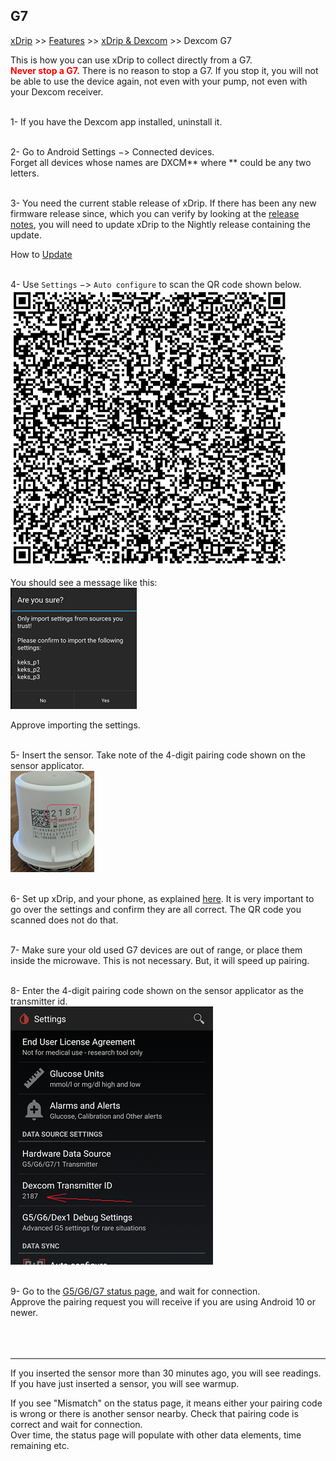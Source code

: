 ## G7
[xDrip](../../README.md) >> [Features](../Features_page.md) >> [xDrip & Dexcom](../Dexcom_page.md) >> Dexcom G7  
  
This is how you can use xDrip to collect directly from a G7.  
**<span style="color:red">Never stop a G7.</span>**  There is no reason to stop a G7.  If you stop it, you will not be able to use the device again, not even with your pump, not even with your Dexcom receiver.  
<br/>  
  
1- If you have the Dexcom app installed, uninstall it.  
<br/>  

2- Go to Android Settings &#8722;> Connected devices.  
Forget all devices whose names are DXCM\*\* where \*\* could be any two letters.  
<br/>  
  
3- You need the current stable release of xDrip.  If there has been any new firmware release since, which you can verify by looking at the [release notes](../ReleaseNotes.md), you will need to update xDrip to the Nightly release containing the update.  
  
How to [Update](../Updates.md)  
<br/>  
  
4- Use `Settings` &#8722;> `Auto configure` to scan the QR code shown below.  
![](./images/G7_keks_QR.png)  
  
You should see a message like this:  
![](./images/keks_QR_confirm.png)  
  
Approve importing the settings.  
<br/>  
  
5- Insert the sensor.  Take note of the 4-digit pairing code shown on the sensor applicator.  
![](./images/G7_Applicator.png)  
<br/>  
  
6- Set up xDrip, and your phone, as explained [here](../G6-Recommended-Settings.md).  It is very important to go over the settings and confirm they are all correct.  The QR code you scanned does not do that.  
<br/>  
  
7- Make sure your old used G7 devices are out of range, or place them inside the microwave.  This is not necessary.  But, it will speed up pairing.  
<br/>  
  
8- Enter the 4-digit pairing code shown on the sensor applicator as the transmitter id.  
![](./images/DexG7ID.png)  
<br/>  
  
9- Go to the [G5/G6/G7 status page](../StatusG5G6.md), and wait for connection.  
Approve the pairing request you will receive if you are using Android 10 or newer.  
<br/>  
<br/>  

---  
  
If you inserted the sensor more than 30 minutes ago, you will see readings.  If you have just inserted a sensor, you will see warmup.  
  
If you see "Mismatch" on the status page, it means either your pairing code is wrong or there is another sensor nearby. Check that pairing code is correct and wait for connection.  
Over time, the status page will populate with other data elements, time remaining etc.  
  
